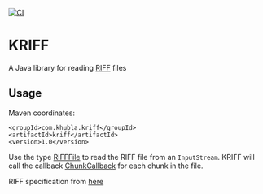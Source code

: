 [![CI](https://github.com/teverett/kriff/actions/workflows/main.yml/badge.svg)](https://github.com/teverett/kriff/actions/workflows/main.yml)

# KRIFF

A Java library for reading [RIFF](https://en.wikipedia.org/wiki/Resource_Interchange_File_Format) files

## Usage

Maven coordinates:

```
<groupId>com.khubla.kriff</groupId>
<artifactId>kriff</artifactId>
<version>1.0</version>
```

Use the type [RIFFFile](https://github.com/teverett/kriff/blob/main/src/main/java/com/khubla/kriff/domain/RIFFFile.java) to read the RIFF file from an `InputStream`.
KRIFF will call the callback [ChunkCallback](https://github.com/teverett/kriff/blob/main/src/main/java/com/khubla/kriff/api/ChunkCallback.java) for each chunk in the file.

RIFF specification from [here](https://www.aelius.com/njh/wavemetatools/doc/riffmci.pdf)

